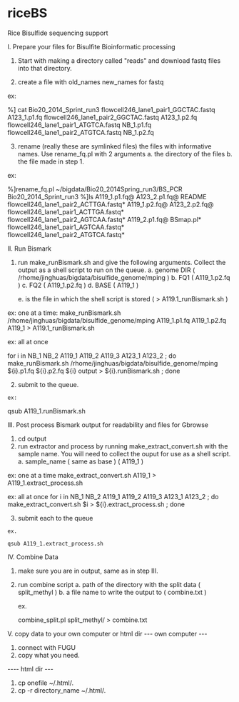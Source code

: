 riceBS
======

Rice Bisulfide sequencing support


I.  Prepare your files for Bisulfite Bioinformatic processing

  1. Start with making a directory called "reads" and download fastq files into that directory.


  2. create a file with old_names new_names for fastq

  ex:

%] cat Bio20_2014_Sprint_run3
flowcell246_lane1_pair1_GGCTAC.fastq	A123_1.p1.fq
flowcell246_lane1_pair2_GGCTAC.fastq    A123_1.p2.fq 
flowcell246_lane1_pair1_ATGTCA.fastq    NB_1.p1.fq
flowcell246_lane1_pair2_ATGTCA.fastq    NB_1.p2.fq


  3. rename (really these are symlinked files) the files with informative names.
	Use rename_fq.pl with 2 arguments
	a. the directory of the files
        b. the file made in step 1.

  ex:

%]rename_fq.pl ~/bigdata/Bio20_2014Spring_run3/BS_PCR Bio20_2014_Sprint_run3 
%]ls
A119_1.p1.fq@  A123_2.p1.fq@           README                                 flowcell246_lane1_pair2_ACTTGA.fastq*
A119_1.p2.fq@  A123_2.p2.fq@           flowcell246_lane1_pair1_ACTTGA.fastq*  flowcell246_lane1_pair2_AGTCAA.fastq*
A119_2.p1.fq@  BSmap.pl*               flowcell246_lane1_pair1_AGTCAA.fastq*  flowcell246_lane1_pair2_ATGTCA.fastq*  

II. Run Bismark
 
 1. run make_runBismark.sh and give the following arguments. Collect the output as a shell script to run on the queue.
      a. genome DIR  ( /rhome/jinghuas/bigdata/bisulfide_genome/mping ) 
      b. FQ1   ( A119_1.p2.fq )
      c. FQ2   ( A119_1.p2.fq )
      d. BASE  ( A119_1 )
  
      e. is the file in which the shell script is stored ( > A119.1_runBismark.sh )

  ex: one at a time: 
make_runBismark.sh /rhome/jinghuas/bigdata/bisulfide_genome/mping A119_1.p1.fq A119_1.p2.fq A119_1 > A119.1_runBismark.sh
    
  ex: all at once

for i in NB_1 NB_2 A119_1 A119_2 A119_3 A123_1 A123_2 ; do make_runBismark.sh /rhome/jinghuas/bigdata/bisulfide_genome/mping ${i}.p1.fq ${i}.p2.fq ${i} output > ${i}.runBismark.sh ; done


  2. submit to the queue.

    ex:

   qsub A119_1.runBismark.sh

III. Post process Bismark output for readability and files for Gbrowse
  1. cd output
  2. run extractor and process by running make_extract_convert.sh with the sample name. You will need to collect the ouput for use as a shell script.
     a. sample_name ( same as base ) ( A119_1 )
 

 ex: one at a time
  make_extract_convert.sh A119_1 > A119_1.extract_process.sh

 ex: all at once
  for i in NB_1 NB_2 A119_1 A119_2 A119_3 A123_1 A123_2  ; do make_extract_convert.sh $i > ${i}.extract_process.sh ; done

  3. submit each to the queue

    ex.

    qsub A119_1.extract_process.sh
  
IV. Combine Data
  1. make sure you are in output, same as in step III.
  2. run combine script
     a. path of the directory with the split data ( split_methyl ) 
     b. a file name to write the output to ( combine.txt )
    
     ex.

     combine_split.pl split_methyl/  > combine.txt

V. copy data to your own computer or html dir
   --- own computer ---
   1. connect with FUGU
   2. copy what you need.

   ---- html dir ---
   1. cp onefile ~/.html/.
   2. cp -r directory_name ~/.html/.
